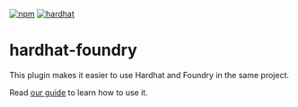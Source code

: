 [![npm](https://img.shields.io/npm/v/@nomicfoundation/hardhat-foundry.svg)](https://www.npmjs.com/package/@nomicfoundation/hardhat-foundry) [![hardhat](https://hardhat.org/buidler-plugin-badge.svg?1)](https://hardhat.org)

# hardhat-foundry

This plugin makes it easier to use Hardhat and Foundry in the same project.

Read [our guide](https://hardhat.org/hardhat-runner/docs/advanced/hardhat-and-foundry) to learn how to use it.
